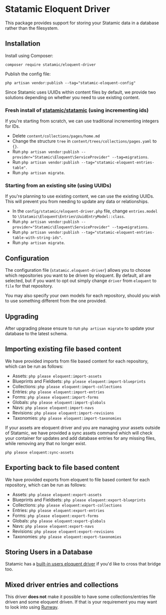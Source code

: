 # Statamic Eloquent Driver

This package provides support for storing your Statamic data in a database rather than the filesystem.

## Installation

Install using Composer:
```
composer require statamic/eloquent-driver
```

Publish the config file:

```
php artisan vendor:publish --tag="statamic-eloquent-config"
```

Since Statamic uses UUIDs within content files by default, we provide two solutions depending on whether you need to use existing content.


### Fresh install of [statamic/statamic](https://github.com/statamic/statamic) (using incrementing ids)

If you're starting from scratch, we can use traditional incrementing integers for IDs.

- Delete `content/collections/pages/home.md`
- Change the structure `tree` in `content/trees/collections/pages.yaml` to `{}`.
- Run `php artisan vendor:publish --provider="Statamic\Eloquent\ServiceProvider" --tag=migrations`.
- Run `php artisan vendor:publish --tag="statamic-eloquent-entries-table"`.
- Run `php artisan migrate`.

### Starting from an existing site (using UUIDs)

If you're planning to use existing content, we can use the existing UUIDs. This will prevent you from needing to update any data or relationships.

- In the `config/statamic/eloquent-driver.php` file, change `entries.model` to `\Statamic\Eloquent\Entries\UuidEntryModel::class`.
- Run `php artisan vendor:publish --provider="Statamic\Eloquent\ServiceProvider" --tag=migrations`.
- Run `php artisan vendor:publish --tag="statamic-eloquent-entries-table-with-string-ids"`.
- Run `php artisan migrate`.

## Configuration

The configuration file (`statamic.eloquent-driver`) allows you to choose which repositories you want to be driven by eloquent. By default, all are selected, but if you want to opt out simply change `driver` from `eloquent` to `file` for that repository.

You may also specify your own models for each repository, should you wish to use something different from the one provided.

## Upgrading

After upgrading please ensure to run `php artisan migrate` to update your database to the latest schema.

## Importing existing file based content

We have provided imports from file based content for each repository, which can be run as follows:

- Assets: `php please eloquent:import-assets`
- Blueprints and Fieldsets: `php please eloquent:import-blueprints`
- Collections: `php please eloquent:import-collections`
- Entries: `php please eloquent:import-entries`
- Forms: `php please eloquent:import-forms`
- Globals: `php please eloquent:import-globals`
- Navs: `php please eloquent:import-navs`
- Revisions: `php please eloquent:import-revisions`
- Taxonomies: `php please eloquent:import-taxonomies`

If your assets are eloquent driver and you are managing your assets outside of Statamic, we have provided a sync assets command which will check your container for updates and add database entries for any missing files, while removing any that no longer exist.

`php please eloquent:sync-assets`


## Exporting back to file based content

We have provided exports from eloquent to file based content for each repository, which can be run as follows:

- Assets: `php please eloquent:export-assets`
- Blueprints and Fieldsets: `php please eloquent:export-blueprints`
- Collections: `php please eloquent:export-collections`
- Entries: `php please eloquent:export-entries`
- Forms: `php please eloquent:export-forms`
- Globals: `php please eloquent:export-globals`
- Navs: `php please eloquent:export-navs`
- Revisions: `php please eloquent:export-revisions`
- Taxonomies: `php please eloquent:export-taxonomies`

## Storing Users in a Database

Statamic has a [built-in users eloquent driver](https://statamic.dev/tips/storing-users-in-a-database) if you'd like to cross that bridge too.

## Mixed driver entries and collections

This driver **does not** make it possible to have some collections/entries file driven and some eloquent driven. If that is your requirement you may want to look into using [Runway](https://statamic.com/addons/duncanmcclean/runway).
